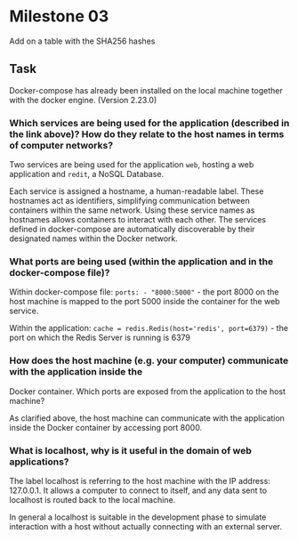 # Milestone 03

Add on a table with the SHA256 hashes 

## Task 

Docker-compose has already been installed on the local machine together with the docker engine. (Version 2.23.0) 

### Which services are being used for the application (described in the link above)? How do they relate to the host names in terms of computer networks?

Two services are being used for the application ```web```, hosting a web application and ```redit```, a NoSQL Database.

Each service is assigned a hostname, a human-readable label. These hostnames act as identifiers, simplifying communication between containers within the same network. Using these service names as hostnames allows containers to interact with each other. The services defined in docker-compose are automatically discoverable by their designated names within the Docker network. 

### What ports are being used (within the application and in the docker-compose file)?

Within docker-compose file: ```ports: - "8000:5000"``` - the port 8000 on the host machine is mapped to the port 5000 inside the container for the web service. 

Within the application: ```cache = redis.Redis(host='redis', port=6379)``` - the port on which the Redis Server is running is 6379

### How does the host machine (e.g. your computer) communicate with the application inside theDocker container. Which ports are exposed from the application to the host machine?

As clarified above, the host machine can communicate with the application inside the Docker container by accessing port 8000.

### What is localhost, why is it useful in the domain of web applications?

The label localhost is referring to the host machine with the IP address: 127.0.0.1. It allows a computer to connect to itself, and any data sent to localhost is routed back to the local machine.

In general a localhost is suitable in the development phase to simulate interaction with a host without actually connecting with an external server. 


